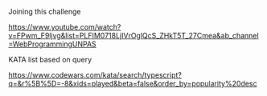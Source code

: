 Joining this challenge

https://www.youtube.com/watch?v=FPwm_F9ljvg&list=PLFIM0718LjIVrOglQcS_ZHkT5T_27Cmea&ab_channel=WebProgrammingUNPAS

KATA list based on query

https://www.codewars.com/kata/search/typescript?q=&r%5B%5D=-8&xids=played&beta=false&order_by=popularity%20desc
